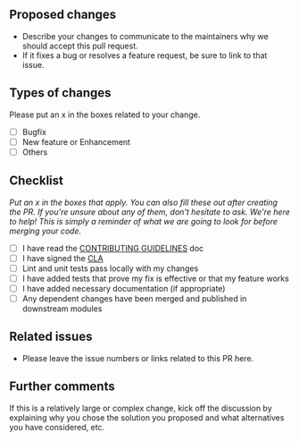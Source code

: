 ## Proposed changes

- Describe your changes to communicate to the maintainers why we should accept this pull request.
- If it fixes a bug or resolves a feature request, be sure to link to that issue.

## Types of changes

Please put an x in the boxes related to your change.

- [ ] Bugfix
- [ ] New feature or Enhancement
- [ ] Others

## Checklist

*Put an x in the boxes that apply. You can also fill these out after creating the PR. If you're unsure about any of them, don't hesitate to ask. We're here to help! This is simply a reminder of what we are going to look for before merging your code.*

- [ ] I have read the [CONTRIBUTING GUIDELINES](https://github.com/klaytn/klaytn-dex-contracts/blob/master/CONTRIBUTING.md) doc
- [ ] I have signed the [CLA](https://cla-assistant.io/klaytn/klaytn-dex-contracts)
- [ ] Lint and unit tests pass locally with my changes
- [ ] I have added tests that prove my fix is effective or that my feature works
- [ ] I have added necessary documentation (if appropriate)
- [ ] Any dependent changes have been merged and published in downstream modules

## Related issues

- Please leave the issue numbers or links related to this PR here.

## Further comments

If this is a relatively large or complex change, kick off the discussion by explaining why you chose the solution you proposed and what alternatives you have considered, etc.
